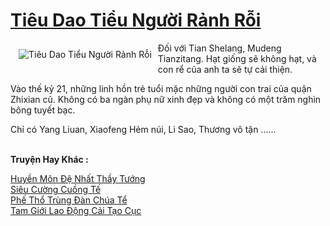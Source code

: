 <a href="https://truyentiki.com/tieu-dao-tieu-nguoi-ranh-roi.33576/" title="Tiêu Dao Tiểu Người Rảnh Rỗi"><h1>Tiêu Dao Tiểu Người Rảnh Rỗi</h1></a><div style="display:table"><img align="right" style="float: left; padding: 10px;" src="https://truyentiki.com/a/img/str/src/33576.jpg" alt="Tiêu Dao Tiểu Người Rảnh Rỗi">Đối với Tian Shelang, Mudeng Tianzitang. Hạt giống sẽ không hạt, và con rể của anh ta sẽ tự cải thiện. <p></p> Vào thế kỷ 21, những linh hồn trẻ tuổi mặc những người con trai của quận Zhixian cũ. Không có ba ngàn phụ nữ xinh đẹp và không có một trăm nghìn bông tuyết bạc. <p></p> Chỉ có Yang Liuan, Xiaofeng Hẻm núi, Li Sao, Thương vô tận ......</div><p><br><b>Truyện Hay Khác :</b></p><a href="https://truyentiki.com/huyen-mon-de-nhat-thay-tuong.33575/" alt="Huyền Môn Đệ Nhất Thầy Tướng">Huyền Môn Đệ Nhất Thầy Tướng</a><br/><a href="https://truyentiki.wordpress.com/2020/06/08/sieu-cuong-cuong-te/" alt="Siêu Cường Cuồng Tế">Siêu Cường Cuồng Tế</a><br/><a href="https://github.com/nownovels/top500/tree/master/truyenhay/33546/" alt="Phế Thổ Trùng Đàn Chúa Tể">Phế Thổ Trùng Đàn Chúa Tể</a><br/><a href="https://github.com/nownovels/top500/tree/master/truyenhay/33481/" alt="Tam Giới Lao Động Cải Tạo Cục">Tam Giới Lao Động Cải Tạo Cục</a><br/>